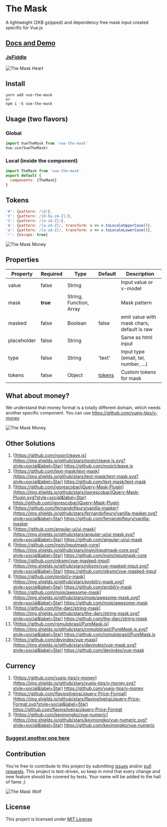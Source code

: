 # The Mask

A lightweight (2KB gzipped) and dependency free mask input created specific for Vue.js

## [Docs and Demo](https://vuejs-tips.github.io/vue-the-mask)

### [JsFiddle](https://jsfiddle.net/neves/r8cL3msn/1/)

![The Mask Heart](https://raw.githubusercontent.com/vuejs-tips/vue-the-mask/master/img/the-mask-heart.gif)

## Install

```
yarn add vue-the-mask
or
npm i -S vue-the-mask
```

## Usage (two flavors)

### Global

```javascript
import VueTheMask from 'vue-the-mask'
Vue.use(VueTheMask)
```

### Local (inside the component)

```javascript
import TheMask from 'vue-the-mask'
export default {
  components: {TheMask}
}
```

## Tokens

```javascript
'#': {pattern: /\d/},
'X': {pattern: /[0-9a-zA-Z]/},
'S': {pattern: /[a-zA-Z]/},
'A': {pattern: /[a-zA-Z]/, transform: v => v.toLocaleUpperCase()},
'a': {pattern: /[a-zA-Z]/, transform: v => v.toLocaleLowerCase()},
'!': {escape: true}
```

![The Mask Money](https://raw.githubusercontent.com/vuejs-tips/vue-the-mask/master/img/the-mask-hammer.gif)

## Properties

| Property    | Required | Type                    | Default | Description                                |
|-------------|----------|-------------------------|---------|--------------------------------------------|
| value       | false    | String                  |         | Input value or v-model                     |
| mask        | **true** | String, Function, Array |         | Mask pattern                               |
| masked      | false    | Boolean                 | false   | emit value with mask chars, default is raw |
| placeholder | false    | String                  |         | Same as html input                         |
| type        | false    | String                  | 'text'  | Input type (email, tel, number, ...)       |
| tokens      | false    | Object                  | [tokens](#tokens) | Custom tokens for mask           |

## What about money?

We understand that money format is a totally different domain, which needs another specific component. You can use https://github.com/vuejs-tips/v-money

![The Mask Money](https://raw.githubusercontent.com/vuejs-tips/vue-the-mask/master/img/the-mask-money.gif)

## Other Solutions

1. ![https://github.com/nosir/cleave.js](https://img.shields.io/github/stars/nosir/cleave.js.svg?style=social&label=Star) https://github.com/nosir/cleave.js
1. ![https://github.com/text-mask/text-mask](https://img.shields.io/github/stars/text-mask/text-mask.svg?style=social&label=Star) https://github.com/text-mask/text-mask
1. ![https://github.com/igorescobar/jQuery-Mask-Plugin](https://img.shields.io/github/stars/igorescobar/jQuery-Mask-Plugin.svg?style=social&label=Star) https://github.com/igorescobar/jQuery-Mask-Plugin
1. ![https://github.com/fernandofleury/vanilla-masker](https://img.shields.io/github/stars/fernandofleury/vanilla-masker.svg?style=social&label=Star) https://github.com/fernandofleury/vanilla-masker
1. ![https://github.com/angular-ui/ui-mask](https://img.shields.io/github/stars/angular-ui/ui-mask.svg?style=social&label=Star) https://github.com/angular-ui/ui-mask
1. ![https://github.com/insin/inputmask-core](https://img.shields.io/github/stars/insin/inputmask-core.svg?style=social&label=Star) https://github.com/insin/inputmask-core
1. ![https://github.com/niksmr/vue-masked-input](https://img.shields.io/github/stars/niksmr/vue-masked-input.svg?style=social&label=Star) https://github.com/niksmr/vue-masked-input
1. ![https://github.com/probil/v-mask](https://img.shields.io/github/stars/probil/v-mask.svg?style=social&label=Star) https://github.com/probil/v-mask
1. ![https://github.com/moip/awesome-mask](https://img.shields.io/github/stars/moip/awesome-mask.svg?style=social&label=Star) https://github.com/moip/awesome-mask
1. ![https://github.com/the-darc/string-mask](https://img.shields.io/github/stars/the-darc/string-mask.svg?style=social&label=Star) https://github.com/the-darc/string-mask
1. ![https://github.com/romulobrasil/PureMask.js](https://img.shields.io/github/stars/romulobrasil/PureMask.js.svg?style=social&label=Star) https://github.com/romulobrasil/PureMask.js
1. ![https://github.com/devindex/vue-mask](https://img.shields.io/github/stars/devindex/vue-mask.svg?style=social&label=Star) https://github.com/devindex/vue-mask

## Currency

1. ![https://github.com/vuejs-tips/v-money](https://img.shields.io/github/stars/vuejs-tips/v-money.svg?style=social&label=Star) https://github.com/vuejs-tips/v-money
1. ![https://github.com/flaviosilveira/Jquery-Price-Format](https://img.shields.io/github/stars/flaviosilveira/Jquery-Price-Format.svg?style=social&label=Star) https://github.com/flaviosilveira/Jquery-Price-Format
1. ![https://github.com/kevinongko/vue-numeric](https://img.shields.io/github/stars/kevinongko/vue-numeric.svg?style=social&label=Star) https://github.com/kevinongko/vue-numeric

### [Suggest another one here](https://github.com/vuejs-tips/vue-the-mask/issues/new?title=Library+Suggestion)

## Contribution

You're free to contribute to this project by submitting [issues](https://github.com/vuejs-tips/v-tag-input.svg/issues) and/or [pull requests](https://github.com/vuejs-tips/v-tag-input.svg/pulls). This project is test-driven, so keep in mind that every change and new feature should be covered by tests. Your name will be added to the hall of fame ;)

![The Mask Wolf](https://raw.githubusercontent.com/vuejs-tips/vue-the-mask/master/img/the-mask-wolf.gif)

## License

This project is licensed under [MIT License](http://en.wikipedia.org/wiki/MIT_License)
